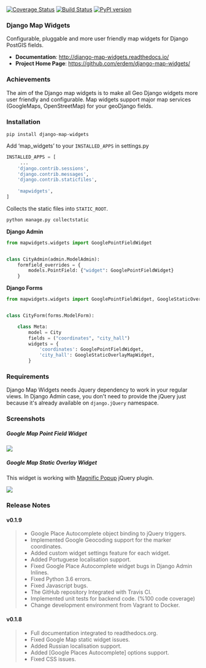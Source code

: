 [![Coverage Status](https://coveralls.io/repos/github/erdem/django-map-widgets/badge.svg?branch=master)](https://coveralls.io/github/erdem/django-map-widgets?branch=master)
[![Build Status](https://travis-ci.org/erdem/django-map-widgets.png)](https://travis-ci.org/erdem/django-map-widgets)
[![PyPI version](https://badge.fury.io/py/django-map-widgets.svg)](https://badge.fury.io/py/django-map-widgets)

### Django Map Widgets
Configurable, pluggable and more user friendly map widgets for Django PostGIS fields.

* **Documentation**: <a href="http://django-map-widgets.readthedocs.io/" target="_blank">http://django-map-widgets.readthedocs.io/</a>
* **Project Home Page**: <a href="https://github.com/erdem/django-map-widgets">https://github.com/erdem/django-map-widgets/</a>

### Achievements
The aim of the Django map widgets is to make all Geo Django widgets more user friendly and configurable. Map widgets support major map services (GoogleMaps, OpenStreetMap) for your geoDjango fields.

### Installation

    pip install django-map-widgets

    
Add ‘map_widgets’ to your `INSTALLED_APPS` in settings.py

```python
INSTALLED_APPS = [
     ...
    'django.contrib.sessions',
    'django.contrib.messages',
    'django.contrib.staticfiles',
    
    'mapwidgets',
]
```

Collects the static files into `STATIC_ROOT`.

```bash
python manage.py collectstatic
```

**Django Admin**

```python
from mapwidgets.widgets import GooglePointFieldWidget


class CityAdmin(admin.ModelAdmin):
    formfield_overrides = {
        models.PointField: {"widget": GooglePointFieldWidget}
    }
```

**Django Forms**

```python
from mapwidgets.widgets import GooglePointFieldWidget, GoogleStaticOverlayMapWidget


class CityForm(forms.ModelForm):

    class Meta:
        model = City
        fields = ("coordinates", "city_hall")
        widgets = {
            'coordinates': GooglePointFieldWidget,
            'city_hall': GoogleStaticOverlayMapWidget,
        }
```

### Requirements

Django Map Widgets needs Jquery dependency to work in your regular views. In Django Admin case, you don't need to provide the jQuery just because it's already available on ``django.jQuery`` namespace.

### Screenshots

##### Google Map Point Field Widget

![](https://cloud.githubusercontent.com/assets/1518272/26807500/ad0af4ea-4a4e-11e7-87d6-632f39e438f7.gif)

##### Google Map Static Overlay Widget
This widget is working with <a href="http://dimsemenov.com/plugins/magnific-popup/" target="_blank">Magnific Popup</a> jQuery plugin. 

![](https://cloud.githubusercontent.com/assets/1518272/18732296/18f1813e-805a-11e6-8801-f1f48ed02a9c.png)


### Release Notes

#### v0.1.9

> -   Google Place Autocomplete object binding to jQuery triggers.
> -   Implemented Google Geocoding support for the marker coordinates.
> -   Added custom widget settings feature for each widget.
> -   Added Portuguese localisation support.
> -   Fixed Google Place Autocomplete widget bugs in Django Admin Inlines.
> -   Fixed Python 3.6 errors.
> -   Fixed Javascript bugs.
> -   The GitHub repository Integrated with Travis CI.
> -   Implemented unit tests for backend code. (%100 code coverage)
> -   Change development environment from Vagrant to Docker.


#### v0.1.8

> -   Full documentation integrated to readthedocs.org.
> -   Fixed Google Map static widget issues.
> -   Added Russian localisation support.
> -   Added [Google Places Autocomplete] options support.
> -   Fixed CSS issues.
